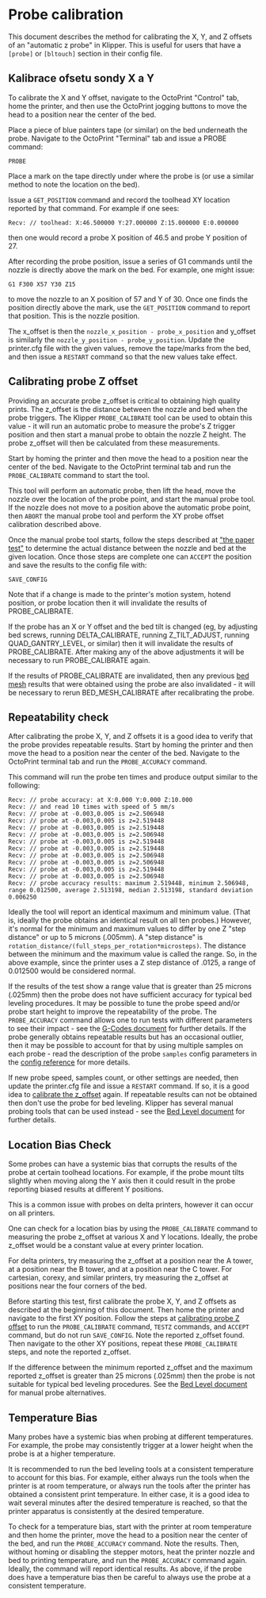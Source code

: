 # Probe calibration

This document describes the method for calibrating the X, Y, and Z offsets of an "automatic z probe" in Klipper. This is useful for users that have a `[probe]` or `[bltouch]` section in their config file.

## Kalibrace ofsetu sondy X a Y

To calibrate the X and Y offset, navigate to the OctoPrint "Control" tab, home the printer, and then use the OctoPrint jogging buttons to move the head to a position near the center of the bed.

Place a piece of blue painters tape (or similar) on the bed underneath the probe. Navigate to the OctoPrint "Terminal" tab and issue a PROBE command:

```
PROBE
```

Place a mark on the tape directly under where the probe is (or use a similar method to note the location on the bed).

Issue a `GET_POSITION` command and record the toolhead XY location reported by that command. For example if one sees:

```
Recv: // toolhead: X:46.500000 Y:27.000000 Z:15.000000 E:0.000000
```

then one would record a probe X position of 46.5 and probe Y position of 27.

After recording the probe position, issue a series of G1 commands until the nozzle is directly above the mark on the bed. For example, one might issue:

```
G1 F300 X57 Y30 Z15
```

to move the nozzle to an X position of 57 and Y of 30. Once one finds the position directly above the mark, use the `GET_POSITION` command to report that position. This is the nozzle position.

The x_offset is then the `nozzle_x_position - probe_x_position` and y_offset is similarly the `nozzle_y_position - probe_y_position`. Update the printer.cfg file with the given values, remove the tape/marks from the bed, and then issue a `RESTART` command so that the new values take effect.

## Calibrating probe Z offset

Providing an accurate probe z_offset is critical to obtaining high quality prints. The z_offset is the distance between the nozzle and bed when the probe triggers. The Klipper `PROBE_CALIBRATE` tool can be used to obtain this value - it will run an automatic probe to measure the probe's Z trigger position and then start a manual probe to obtain the nozzle Z height. The probe z_offset will then be calculated from these measurements.

Start by homing the printer and then move the head to a position near the center of the bed. Navigate to the OctoPrint terminal tab and run the `PROBE_CALIBRATE` command to start the tool.

This tool will perform an automatic probe, then lift the head, move the nozzle over the location of the probe point, and start the manual probe tool. If the nozzle does not move to a position above the automatic probe point, then `ABORT` the manual probe tool and perform the XY probe offset calibration described above.

Once the manual probe tool starts, follow the steps described at ["the paper test"](Bed_Level.md#the-paper-test) to determine the actual distance between the nozzle and bed at the given location. Once those steps are complete one can `ACCEPT` the position and save the results to the config file with:

```
SAVE_CONFIG
```

Note that if a change is made to the printer's motion system, hotend position, or probe location then it will invalidate the results of PROBE_CALIBRATE.

If the probe has an X or Y offset and the bed tilt is changed (eg, by adjusting bed screws, running DELTA_CALIBRATE, running Z_TILT_ADJUST, running QUAD_GANTRY_LEVEL, or similar) then it will invalidate the results of PROBE_CALIBRATE. After making any of the above adjustments it will be necessary to run PROBE_CALIBRATE again.

If the results of PROBE_CALIBRATE are invalidated, then any previous [bed mesh](Bed_Mesh.md) results that were obtained using the probe are also invalidated - it will be necessary to rerun BED_MESH_CALIBRATE after recalibrating the probe.

## Repeatability check

After calibrating the probe X, Y, and Z offsets it is a good idea to verify that the probe provides repeatable results. Start by homing the printer and then move the head to a position near the center of the bed. Navigate to the OctoPrint terminal tab and run the `PROBE_ACCURACY` command.

This command will run the probe ten times and produce output similar to the following:

```
Recv: // probe accuracy: at X:0.000 Y:0.000 Z:10.000
Recv: // and read 10 times with speed of 5 mm/s
Recv: // probe at -0.003,0.005 is z=2.506948
Recv: // probe at -0.003,0.005 is z=2.519448
Recv: // probe at -0.003,0.005 is z=2.519448
Recv: // probe at -0.003,0.005 is z=2.506948
Recv: // probe at -0.003,0.005 is z=2.519448
Recv: // probe at -0.003,0.005 is z=2.519448
Recv: // probe at -0.003,0.005 is z=2.506948
Recv: // probe at -0.003,0.005 is z=2.506948
Recv: // probe at -0.003,0.005 is z=2.519448
Recv: // probe at -0.003,0.005 is z=2.506948
Recv: // probe accuracy results: maximum 2.519448, minimum 2.506948, range 0.012500, average 2.513198, median 2.513198, standard deviation 0.006250
```

Ideally the tool will report an identical maximum and minimum value. (That is, ideally the probe obtains an identical result on all ten probes.) However, it's normal for the minimum and maximum values to differ by one Z "step distance" or up to 5 microns (.005mm). A "step distance" is `rotation_distance/(full_steps_per_rotation*microsteps)`. The distance between the minimum and the maximum value is called the range. So, in the above example, since the printer uses a Z step distance of .0125, a range of 0.012500 would be considered normal.

If the results of the test show a range value that is greater than 25 microns (.025mm) then the probe does not have sufficient accuracy for typical bed leveling procedures. It may be possible to tune the probe speed and/or probe start height to improve the repeatability of the probe. The `PROBE_ACCURACY` command allows one to run tests with different parameters to see their impact - see the [G-Codes document](G-Codes.md#probe_accuracy) for further details. If the probe generally obtains repeatable results but has an occasional outlier, then it may be possible to account for that by using multiple samples on each probe - read the description of the probe `samples` config parameters in the [config reference](Config_Reference.md#probe) for more details.

If new probe speed, samples count, or other settings are needed, then update the printer.cfg file and issue a `RESTART` command. If so, it is a good idea to [calibrate the z_offset](#calibrating-probe-z-offset) again. If repeatable results can not be obtained then don't use the probe for bed leveling. Klipper has several manual probing tools that can be used instead - see the [Bed Level document](Bed_Level.md) for further details.

## Location Bias Check

Some probes can have a systemic bias that corrupts the results of the probe at certain toolhead locations. For example, if the probe mount tilts slightly when moving along the Y axis then it could result in the probe reporting biased results at different Y positions.

This is a common issue with probes on delta printers, however it can occur on all printers.

One can check for a location bias by using the `PROBE_CALIBRATE` command to measuring the probe z_offset at various X and Y locations. Ideally, the probe z_offset would be a constant value at every printer location.

For delta printers, try measuring the z_offset at a position near the A tower, at a position near the B tower, and at a position near the C tower. For cartesian, corexy, and similar printers, try measuring the z_offset at positions near the four corners of the bed.

Before starting this test, first calibrate the probe X, Y, and Z offsets as described at the beginning of this document. Then home the printer and navigate to the first XY position. Follow the steps at [calibrating probe Z offset](#calibrating-probe-z-offset) to run the `PROBE_CALIBRATE` command, `TESTZ` commands, and `ACCEPT` command, but do not run `SAVE_CONFIG`. Note the reported z_offset found. Then navigate to the other XY positions, repeat these `PROBE_CALIBRATE` steps, and note the reported z_offset.

If the difference between the minimum reported z_offset and the maximum reported z_offset is greater than 25 microns (.025mm) then the probe is not suitable for typical bed leveling procedures. See the [Bed Level document](Bed_Level.md) for manual probe alternatives.

## Temperature Bias

Many probes have a systemic bias when probing at different temperatures. For example, the probe may consistently trigger at a lower height when the probe is at a higher temperature.

It is recommended to run the bed leveling tools at a consistent temperature to account for this bias. For example, either always run the tools when the printer is at room temperature, or always run the tools after the printer has obtained a consistent print temperature. In either case, it is a good idea to wait several minutes after the desired temperature is reached, so that the printer apparatus is consistently at the desired temperature.

To check for a temperature bias, start with the printer at room temperature and then home the printer, move the head to a position near the center of the bed, and run the `PROBE_ACCURACY` command. Note the results. Then, without homing or disabling the stepper motors, heat the printer nozzle and bed to printing temperature, and run the `PROBE_ACCURACY` command again. Ideally, the command will report identical results. As above, if the probe does have a temperature bias then be careful to always use the probe at a consistent temperature.
